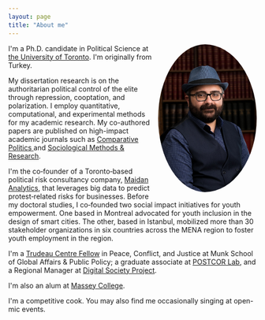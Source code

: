 ```yaml
---
layout: page
title: "About me"
---
```


<img src="/assets/img/prof_pic.jpg" align="right" width="200px" style="border-radius:50%;padding-left:10px"/>

I'm a Ph.D. candidate in Political Science at [the University of Toronto](https://politics.utoronto.ca/). I'm originally from Turkey. 

My dissertation research is on the authoritarian political control of the elite through repression, cooptation, and polarization. I employ quantitative, computational, and experimental methods for my academic research. My co-authored papers are published on high-impact academic journals such as <a href="https://jcp.gc.cuny.edu"> Comparative Politics </a> and [Sociological Methods & Research](https://journals.sagepub.com/home/smr). 

I'm the co‑founder of a Toronto‑based political risk consultancy company, [Maidan Analytics](https://maidan.ca/), that leverages big data to predict protest‑related risks for businesses. Before my doctoral studies, I co‑founded two social impact initiatives for youth empowerment. One based in Montreal advocated for youth inclusion in the design of smart cities. The other, based in Istanbul, mobilized more than 30 stakeholder organizations in six countries across the MENA region to foster youth employment in the region. 

I'm a [Trudeau Centre Fellow](https://munkschool.utoronto.ca/trudeau-centre) in Peace, Conflict, and Justice at Munk School of Global Affairs & Public Policy; a graduate associate at [POSTCOR Lab](https://www.postcorlab.com/), and a Regional Manager at [Digital Society Project](http://digitalsocietyproject.org/the-team/). 

I'm also an alum at [Massey College](https://www.masseycollege.ca/). 

I'm a competitive cook. You may also find me occasionally singing at open-mic events.

<br clear="left"/>


